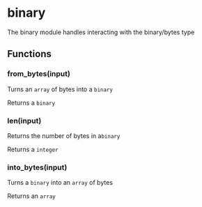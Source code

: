 
# binary

 The binary module handles interacting with the binary/bytes type
## Functions

### from_bytes(input)

Turns an `array` of bytes into a `binary`

Returns a `binary`

### len(input)

Returns the number of bytes in a`binary`

Returns a `integer`

### into_bytes(input)

Turns a `binary` into an `array` of bytes

Returns an `array`
